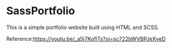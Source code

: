 # SassPortfolio
This is a simple portfolio website built using HTML and SCSS.

Reference:https://youtu.be/_a5j7KoflTs?si=sc722bWVBPJeXyeD
